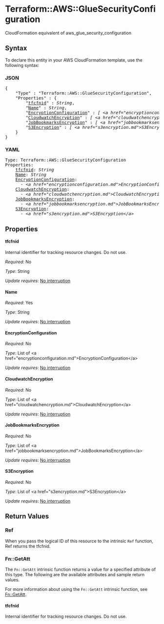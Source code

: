 # Terraform::AWS::GlueSecurityConfiguration

CloudFormation equivalent of aws_glue_security_configuration

## Syntax

To declare this entity in your AWS CloudFormation template, use the following syntax:

### JSON

<pre>
{
    "Type" : "Terraform::AWS::GlueSecurityConfiguration",
    "Properties" : {
        "<a href="#tfcfnid" title="tfcfnid">tfcfnid</a>" : <i>String</i>,
        "<a href="#name" title="Name">Name</a>" : <i>String</i>,
        "<a href="#encryptionconfiguration" title="EncryptionConfiguration">EncryptionConfiguration</a>" : <i>[ &lt;a href=&#34;encryptionconfiguration.md&#34;&gt;EncryptionConfiguration&lt;/a&gt;, ... ]</i>,
        "<a href="#cloudwatchencryption" title="CloudwatchEncryption">CloudwatchEncryption</a>" : <i>[ &lt;a href=&#34;cloudwatchencryption.md&#34;&gt;CloudwatchEncryption&lt;/a&gt;, ... ]</i>,
        "<a href="#jobbookmarksencryption" title="JobBookmarksEncryption">JobBookmarksEncryption</a>" : <i>[ &lt;a href=&#34;jobbookmarksencryption.md&#34;&gt;JobBookmarksEncryption&lt;/a&gt;, ... ]</i>,
        "<a href="#s3encryption" title="S3Encryption">S3Encryption</a>" : <i>[ &lt;a href=&#34;s3encryption.md&#34;&gt;S3Encryption&lt;/a&gt;, ... ]</i>
    }
}
</pre>

### YAML

<pre>
Type: Terraform::AWS::GlueSecurityConfiguration
Properties:
    <a href="#tfcfnid" title="tfcfnid">tfcfnid</a>: <i>String</i>
    <a href="#name" title="Name">Name</a>: <i>String</i>
    <a href="#encryptionconfiguration" title="EncryptionConfiguration">EncryptionConfiguration</a>: <i>
      - &lt;a href=&#34;encryptionconfiguration.md&#34;&gt;EncryptionConfiguration&lt;/a&gt;</i>
    <a href="#cloudwatchencryption" title="CloudwatchEncryption">CloudwatchEncryption</a>: <i>
      - &lt;a href=&#34;cloudwatchencryption.md&#34;&gt;CloudwatchEncryption&lt;/a&gt;</i>
    <a href="#jobbookmarksencryption" title="JobBookmarksEncryption">JobBookmarksEncryption</a>: <i>
      - &lt;a href=&#34;jobbookmarksencryption.md&#34;&gt;JobBookmarksEncryption&lt;/a&gt;</i>
    <a href="#s3encryption" title="S3Encryption">S3Encryption</a>: <i>
      - &lt;a href=&#34;s3encryption.md&#34;&gt;S3Encryption&lt;/a&gt;</i>
</pre>

## Properties

#### tfcfnid

Internal identifier for tracking resource changes. Do not use.

_Required_: No

_Type_: String

_Update requires_: [No interruption](https://docs.aws.amazon.com/AWSCloudFormation/latest/UserGuide/using-cfn-updating-stacks-update-behaviors.html#update-no-interrupt)

#### Name

_Required_: Yes

_Type_: String

_Update requires_: [No interruption](https://docs.aws.amazon.com/AWSCloudFormation/latest/UserGuide/using-cfn-updating-stacks-update-behaviors.html#update-no-interrupt)

#### EncryptionConfiguration

_Required_: No

_Type_: List of &lt;a href=&#34;encryptionconfiguration.md&#34;&gt;EncryptionConfiguration&lt;/a&gt;

_Update requires_: [No interruption](https://docs.aws.amazon.com/AWSCloudFormation/latest/UserGuide/using-cfn-updating-stacks-update-behaviors.html#update-no-interrupt)

#### CloudwatchEncryption

_Required_: No

_Type_: List of &lt;a href=&#34;cloudwatchencryption.md&#34;&gt;CloudwatchEncryption&lt;/a&gt;

_Update requires_: [No interruption](https://docs.aws.amazon.com/AWSCloudFormation/latest/UserGuide/using-cfn-updating-stacks-update-behaviors.html#update-no-interrupt)

#### JobBookmarksEncryption

_Required_: No

_Type_: List of &lt;a href=&#34;jobbookmarksencryption.md&#34;&gt;JobBookmarksEncryption&lt;/a&gt;

_Update requires_: [No interruption](https://docs.aws.amazon.com/AWSCloudFormation/latest/UserGuide/using-cfn-updating-stacks-update-behaviors.html#update-no-interrupt)

#### S3Encryption

_Required_: No

_Type_: List of &lt;a href=&#34;s3encryption.md&#34;&gt;S3Encryption&lt;/a&gt;

_Update requires_: [No interruption](https://docs.aws.amazon.com/AWSCloudFormation/latest/UserGuide/using-cfn-updating-stacks-update-behaviors.html#update-no-interrupt)

## Return Values

### Ref

When you pass the logical ID of this resource to the intrinsic `Ref` function, Ref returns the tfcfnid.

### Fn::GetAtt

The `Fn::GetAtt` intrinsic function returns a value for a specified attribute of this type. The following are the available attributes and sample return values.

For more information about using the `Fn::GetAtt` intrinsic function, see [Fn::GetAtt](https://docs.aws.amazon.com/AWSCloudFormation/latest/UserGuide/intrinsic-function-reference-getatt.html).

#### tfcfnid

Internal identifier for tracking resource changes. Do not use.

